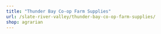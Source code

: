 ```yaml
---
title: "Thunder Bay Co-op Farm Supplies"
url: /slate-river-valley/thunder-bay-co-op-farm-supplies/
shop: agrarian
---
```

